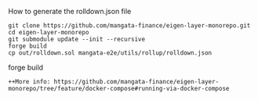 How to generate the rolldown.json file

```
git clone https://github.com/mangata-finance/eigen-layer-monorepo.git
cd eigen-layer-monorepo
git submodule update --init --recursive
forge build
cp out/rolldown.sol mangata-e2e/utils/rollup/rolldown.json
```
forge build
```
++More info: https://github.com/mangata-finance/eigen-layer-monorepo/tree/feature/docker-compose#running-via-docker-compose

